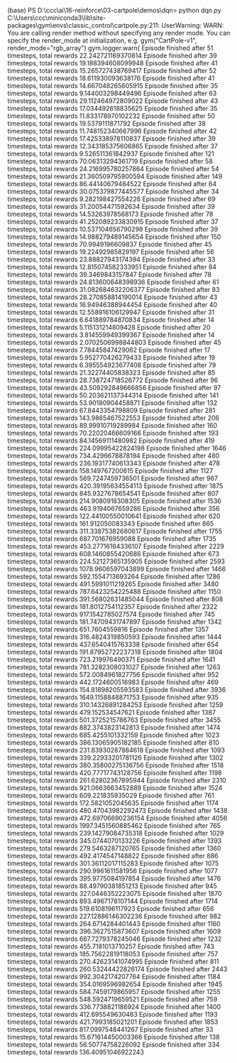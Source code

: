 (base) PS D:\ccc\ai\16-reinforce\03-cartpole\demos\dqn> python dqn.py
C:\Users\ccc\miniconda3\lib\site-packages\gym\envs\classic_control\cartpole.py:211: UserWarning: WARN: You are calling render method without specifying any render mode. You can specify the render_mode at initialization, e.g. gym("CartPole-v1", render_mode="rgb_array")
  gym.logger.warn(
Episode finished after 51 timesteps, total rewards 22.242721169370814
Episode finished after 39 timesteps, total rewards 19.188394608099948
Episode finished after 41 timesteps, total rewards 15.265727438769417
Episode finished after 52 timesteps, total rewards 18.611930093638176
Episode finished after 41 timesteps, total rewards 14.667048265605915
Episode finished after 35 timesteps, total rewards 9.144003298449496
Episode finished after 63 timesteps, total rewards 29.112464972809022
Episode finished after 43 timesteps, total rewards 17.034492618835625
Episode finished after 35 timesteps, total rewards 11.833178970102232
Episode finished after 50 timesteps, total rewards 19.5379111871792
Episode finished after 38 timesteps, total rewards 11.748152340667996
Episode finished after 42 timesteps, total rewards 17.425338978110837
Episode finished after 39 timesteps, total rewards 12.343185375606865
Episode finished after 37 timesteps, total rewards 9.526511361842937
Episode finished after 121 timesteps, total rewards 70.06313294361719
Episode finished after 58 timesteps, total rewards 24.216995780257864
Episode finished after 54 timesteps, total rewards 21.360509795900594
Episode finished after 149 timesteps, total rewards 86.44140679484522
Episode finished after 64 timesteps, total rewards 30.075379877445577
Episode finished after 34 timesteps, total rewards 9.282198427554226
Episode finished after 69 timesteps, total rewards 31.20054471592634
Episode finished after 39 timesteps, total rewards 14.53263978568173
Episode finished after 78 timesteps, total rewards 41.252089233830915
Episode finished after 37 timesteps, total rewards 10.537104656790298
Episode finished after 39 timesteps, total rewards 14.988279489145654
Episode finished after 150 timesteps, total rewards 70.9949196609837
Episode finished after 45 timesteps, total rewards 19.22492985829197
Episode finished after 56 timesteps, total rewards 23.88827943174394
Episode finished after 33 timesteps, total rewards 12.815074582333951
Episode finished after 84 timesteps, total rewards 39.3469843157847
Episode finished after 78 timesteps, total rewards 24.813600648398936
Episode finished after 61 timesteps, total rewards 31.082684632206377
Episode finished after 83 timesteps, total rewards 28.270858814190014
Episode finished after 43 timesteps, total rewards 16.94946388944454
Episode finished after 40 timesteps, total rewards 12.558916106129947
Episode finished after 31 timesteps, total rewards 6.641889784870834
Episode finished after 14 timesteps, total rewards 5.115131214809428
Episode finished after 20 timesteps, total rewards 3.814559949399367
Episode finished after 14 timesteps, total rewards 2.0702506998844803
Episode finished after 45 timesteps, total rewards 7.78445847429062
Episode finished after 17 timesteps, total rewards 5.952770426279433
Episode finished after 19 timesteps, total rewards 6.395554923677408
Episode finished after 79 timesteps, total rewards 21.32274405838323
Episode finished after 85 timesteps, total rewards 28.738724718526772
Episode finished after 96 timesteps, total rewards 43.509292849666856
Episode finished after 97 timesteps, total rewards 50.203621137344314
Episode finished after 141 timesteps, total rewards 53.90180904458871
Episode finished after 132 timesteps, total rewards 67.8443354798809
Episode finished after 281 timesteps, total rewards 143.9865467522553
Episode finished after 206 timesteps, total rewards 89.99910719289984
Episode finished after 160 timesteps, total rewards 70.22020466609166
Episode finished after 193 timesteps, total rewards 84.14569111480982
Episode finished after 419 timesteps, total rewards 224.09995422824198
Episode finished after 1646 timesteps, total rewards 734.4296678878194
Episode finished after 480 timesteps, total rewards 236.19317740613343
Episode finished after 478 timesteps, total rewards 158.149767200615
Episode finished after 1127 timesteps, total rewards 569.7247459736501
Episode finished after 967 timesteps, total rewards 420.39195634554113
Episode finished after 1875 timesteps, total rewards 845.9327678654541
Episode finished after 807 timesteps, total rewards 214.9080918308305
Episode finished after 1536 timesteps, total rewards 463.9194067659286
Episode finished after 356 timesteps, total rewards 122.44100550010641
Episode finished after 620 timesteps, total rewards 161.912050083343
Episode finished after 865 timesteps, total rewards 311.33875382680617
Episode finished after 1755 timesteps, total rewards 687.701676959088
Episode finished after 1735 timesteps, total rewards 453.27716164336107
Episode finished after 2229 timesteps, total rewards 608.1460855420686
Episode finished after 673 timesteps, total rewards 224.52127365135905
Episode finished after 2593 timesteps, total rewards 1078.9606597043899
Episode finished after 1466 timesteps, total rewards 592.1554713693264
Episode finished after 1286 timesteps, total rewards 491.5991011219265
Episode finished after 3480 timesteps, total rewards 787.6423254225488
Episode finished after 1150 timesteps, total rewards 391.56802631485044
Episode finished after 808 timesteps, total rewards 181.8012754112357
Episode finished after 2322 timesteps, total rewards 917.1542785027574
Episode finished after 745 timesteps, total rewards 181.74709431747897
Episode finished after 1342 timesteps, total rewards 651.7604559816
Episode finished after 1357 timesteps, total rewards 316.4824319850593
Episode finished after 1444 timesteps, total rewards 437.6540415763338
Episode finished after 654 timesteps, total rewards 191.87952722237318
Episode finished after 1804 timesteps, total rewards 723.219976490371
Episode finished after 1641 timesteps, total rewards 781.3282308031027
Episode finished after 1263 timesteps, total rewards 572.0084961827756
Episode finished after 952 timesteps, total rewards 442.1724600516983
Episode finished after 469 timesteps, total rewards 154.81898205593583
Episode finished after 3936 timesteps, total rewards 1649.1158848871753
Episode finished after 935 timesteps, total rewards 310.14326891284253
Episode finished after 1259 timesteps, total rewards 479.152534547621
Episode finished after 1387 timesteps, total rewards 501.3725215786763
Episode finished after 3455 timesteps, total rewards 882.3743823142813
Episode finished after 1474 timesteps, total rewards 685.4255101332159
Episode finished after 1023 timesteps, total rewards 386.13065905182185
Episode finished after 810 timesteps, total rewards 231.83930287884618
Episode finished after 1093 timesteps, total rewards 339.22933201781126
Episode finished after 1302 timesteps, total rewards 380.35800275136756
Episode finished after 1518 timesteps, total rewards 420.77717743128756
Episode finished after 1198 timesteps, total rewards 261.62802367895944
Episode finished after 2310 timesteps, total rewards 921.0663663452889
Episode finished after 1524 timesteps, total rewards 609.221835935029
Episode finished after 761 timesteps, total rewards 172.5821052045635
Episode finished after 1174 timesteps, total rewards 480.47043982292473
Episode finished after 1438 timesteps, total rewards 472.69706690236154
Episode finished after 4056 timesteps, total rewards 1997.3451560885462
Episode finished after 765 timesteps, total rewards 239.14279084735318
Episode finished after 1029 timesteps, total rewards 345.0744070133226
Episode finished after 1393 timesteps, total rewards 279.5463287120765
Episode finished after 1360 timesteps, total rewards 492.4174547148822
Episode finished after 886 timesteps, total rewards 301.36112017115283
Episode finished after 1075 timesteps, total rewards 290.9961611581956
Episode finished after 1077 timesteps, total rewards 395.9775084197854
Episode finished after 1476 timesteps, total rewards 88.49790381851213
Episode finished after 945 timesteps, total rewards 327.0446352223075
Episode finished after 1870 timesteps, total rewards 893.4967178107144
Episode finished after 1714 timesteps, total rewards 519.6108196117923
Episode finished after 656 timesteps, total rewards 227.12886146302236
Episode finished after 982 timesteps, total rewards 264.6714284401443
Episode finished after 1160 timesteps, total rewards 396.3627515873607
Episode finished after 1609 timesteps, total rewards 667.7279378245046
Episode finished after 1232 timesteps, total rewards 455.7181013710257
Episode finished after 743 timesteps, total rewards 185.75622819118053
Episode finished after 757 timesteps, total rewards 270.42623141074995
Episode finished after 811 timesteps, total rewards 260.53244422826174
Episode finished after 2443 timesteps, total rewards 992.3042174207764
Episode finished after 1184 timesteps, total rewards 354.0169596982654
Episode finished after 1945 timesteps, total rewards 584.7459179865957
Episode finished after 1255 timesteps, total rewards 548.5924719659521
Episode finished after 759 timesteps, total rewards 336.7738821186924
Episode finished after 1400 timesteps, total rewards 412.695549630483
Episode finished after 1193 timesteps, total rewards 421.7993185021201
Episode finished after 1853 timesteps, total rewards 817.0997548441267
Episode finished after 33 timesteps, total rewards 15.671614450003366
Episode finished after 138 timesteps, total rewards 56.50774758226092
Episode finished after 334 timesteps, total rewards 136.40951046922243